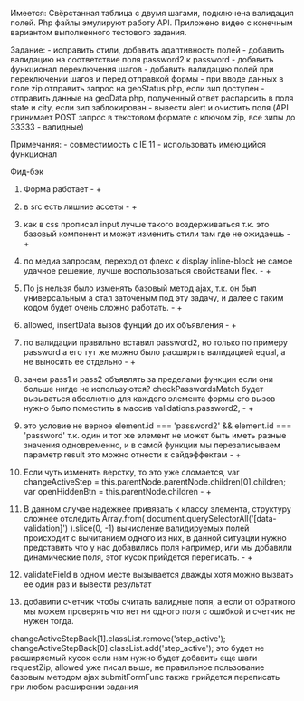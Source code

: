Имеется:
Свёрстанная таблица с двумя шагами, подключена валидация полей. Php файлы эмулируют работу API. Приложено видео с конечным вариантом выполненного тестового задания.

Задание: - исправить стили, добавить адаптивность полей - добавить валидацию на соответствие поля password2 к password - добавить функционал переключения шагов - добавить валидацию полей при переключении шагов и перед отправкой формы - при вводе данных в поле zip отправить запрос на geoStatus.php, если зип доступен - отправить данные на geoData.php, полученный ответ распарсить в поля state и city, если зип заблокирован - вывести alert и очистить поля (API принимает POST запрос в текстовом формате с ключом zip, все зипы до 33333 - валидные)

Примечания: - совместимость с IE 11 - использовать имеющийся функционал

Фид-бэк

1) Форма работает - +
2) в src есть лишние ассеты - +
3) как в css прописал input лучше такого воздерживаться т.к. это базовый компонент и может изменить стили там где не ожидаешь - +
4) по медиа запросам, переход от флекс к display inline-block не самое удачное решение, лучше воспользоваться свойствами flex. - +
   
5) По js нельзя было изменять базовый метод ajax, т.к. он был универсальным а стал заточеным под эту задачу, и далее с таким кодом будет очень сложно работать. - +
6) allowed, insertData вызов фунций до их объявления - +
     
6) по валидации правильно вставил password2, но только по примеру password а его тут же можно было расширить валидацией equal, а не выносить ее отдельно  - +

7) зачем pass1 и pass2 объявлять за пределами функции если они больше нигде не используются? checkPasswordsMatch будет вызываться абсолютно для каждого элемента формы его вызов нужно было поместить в массив validations.password2, - +
8) это условие не верное element.id === 'password2' && element.id === 'password' т.к. один и тот же элемент не может быть иметь разные значения одновременно, и в самой функции мы перезаписываем параметр result это можно отнести к сайдэффектам - + 
9) Если чуть изменить верстку, то это уже сломается,
var changeActiveStep = this.parentNode.parentNode.children[0].children;
    var openHiddenBtn = this.parentNode.children  - + 

10) В данном случае надежнее привязать к классу элемента, структуру сложнее отследить
Array.from(
      document.querySelectorAll('[data-validation]')
    ).slice(0, -1) вычисление валидируемых полей происходит с вычитанием одного из них, в данной ситуации нужно представить что у нас добавились поля например, или мы добавили динамические поля, этот кусок прийдется переписать. - +
    
11) validateField в одном месте вызывается дважды хотя можно вызвать ее один раз и вывести результат 

12) добавили счетчик чтобы считать валидные поля, а если от обратного мы можем проверять что нет ни одного поля с ошибкой и счетчик не нужен тогда.

changeActiveStepBack[1].classList.remove('step_active');
    changeActiveStepBack[0].classList.add('step_active');
    это будет не расширяемый кусок если нам нужно будет добавить еще шаги
    requestZip, allowed уже писал выше, не правильное пользование базовым методом ajax
    submitFormFunc также прийдется переписать при любом расширении задания
